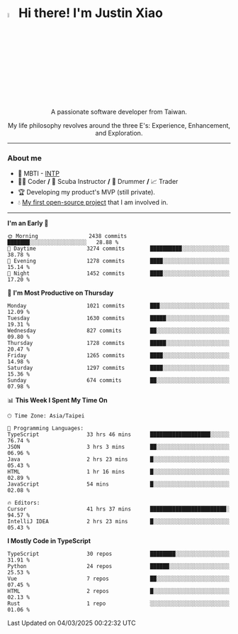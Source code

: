 # <img src="https://media.giphy.com/media/hvRJCLFzcasrR4ia7z/giphy.gif" width="5%">Hi there! I'm Justin Xiao
<p align="center">A passionate software developer from Taiwan.  </p>
<p align="center">My life philosophy revolves around the three E's: Experience, Enhancement, and Exploration.</p>

---
### About me
- 👀 MBTI - [INTP](https://www.16personalities.com/intp-personality)
- 👨‍💻 Coder **/** 🤿 Scuba Instructor **/** 🥁 Drummer **/** 📈 Trader
- 🏆 Developing my product's MVP (still private).
- 💧 [My first open-source project](https://github.com/Game-as-a-Service/Game-Lobby-Web) that I am involved in.

---
<!--START_SECTION:waka-->
**I'm an Early 🐤** 

```text
🌞 Morning                2438 commits        ███████░░░░░░░░░░░░░░░░░░   28.88 % 
🌆 Daytime                3274 commits        ██████████░░░░░░░░░░░░░░░   38.78 % 
🌃 Evening                1278 commits        ████░░░░░░░░░░░░░░░░░░░░░   15.14 % 
🌙 Night                  1452 commits        ████░░░░░░░░░░░░░░░░░░░░░   17.20 % 
```
📅 **I'm Most Productive on Thursday** 

```text
Monday                   1021 commits        ███░░░░░░░░░░░░░░░░░░░░░░   12.09 % 
Tuesday                  1630 commits        █████░░░░░░░░░░░░░░░░░░░░   19.31 % 
Wednesday                827 commits         ██░░░░░░░░░░░░░░░░░░░░░░░   09.80 % 
Thursday                 1728 commits        █████░░░░░░░░░░░░░░░░░░░░   20.47 % 
Friday                   1265 commits        ████░░░░░░░░░░░░░░░░░░░░░   14.98 % 
Saturday                 1297 commits        ████░░░░░░░░░░░░░░░░░░░░░   15.36 % 
Sunday                   674 commits         ██░░░░░░░░░░░░░░░░░░░░░░░   07.98 % 
```


📊 **This Week I Spent My Time On** 

```text
🕑︎ Time Zone: Asia/Taipei

💬 Programming Languages: 
TypeScript               33 hrs 46 mins      ███████████████████░░░░░░   76.74 % 
JSON                     3 hrs 3 mins        ██░░░░░░░░░░░░░░░░░░░░░░░   06.96 % 
Java                     2 hrs 23 mins       █░░░░░░░░░░░░░░░░░░░░░░░░   05.43 % 
HTML                     1 hr 16 mins        █░░░░░░░░░░░░░░░░░░░░░░░░   02.89 % 
JavaScript               54 mins             █░░░░░░░░░░░░░░░░░░░░░░░░   02.08 % 

🔥 Editors: 
Cursor                   41 hrs 37 mins      ████████████████████████░   94.57 % 
IntelliJ IDEA            2 hrs 23 mins       █░░░░░░░░░░░░░░░░░░░░░░░░   05.43 % 
```

**I Mostly Code in TypeScript** 

```text
TypeScript               30 repos            ████████░░░░░░░░░░░░░░░░░   31.91 % 
Python                   24 repos            ██████░░░░░░░░░░░░░░░░░░░   25.53 % 
Vue                      7 repos             ██░░░░░░░░░░░░░░░░░░░░░░░   07.45 % 
HTML                     2 repos             █░░░░░░░░░░░░░░░░░░░░░░░░   02.13 % 
Rust                     1 repo              ░░░░░░░░░░░░░░░░░░░░░░░░░   01.06 % 
```




 Last Updated on 04/03/2025 00:22:32 UTC
<!--END_SECTION:waka-->
